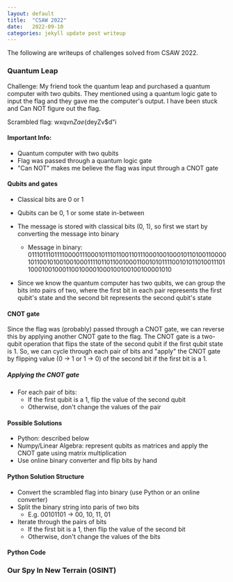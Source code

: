```yaml
---
layout: default
title:  "CSAW 2022"
date:   2022-09-10 
categories: jekyll update post writeup
---
```


The following are writeups of challenges solved from CSAW 2022.

### Quantum Leap
Challenge: My friend took the quantum leap and purchased a quantum computer with two qubits. They mentioned using a quantum logic gate to input the flag and they gave me the computer's output. I have been stuck and Can NOT figure out the flag.

Scrambled flag: wxqvn$Zae${deyZv$d"i

#### Important Info:
* Quantum computer with two qubits
* Flag was passed through a quantum logic gate
* "Can NOT" makes me believe the flag was input through a CNOT gate

#### Qubits and gates
* Classical bits are 0 or 1
* Qubits can be 0, 1 or some state in-between
* The message is stored with classical bits (0, 1), so first we start by converting the message into binary
    * Message in binary: 011101110111100001110001011101100110111000100100010110100110000101100101001001000111101101100100011001010111100101011010011101100010010001100100001000100100100100001010
  
* Since we know the quantum computer has two qubits, we can group the bits into pairs of two, where the first bit in each pair represents the first qubit's state and the second bit represents the second qubit's state

#### CNOT gate
Since the flag was (probably) passed through a CNOT gate, we can reverse this by applying another CNOT gate to the flag. The CNOT gate is a two-qubit operation that flips the state of the second qubit if the first qubit state is 1. So, we can cycle through each pair of bits and "apply" the CNOT gate by flipping value (0 -> 1 or 1 -> 0) of the second bit if the first bit is a 1.

##### Applying the CNOT gate
* For each pair of bits:
    * If the first qubit is a 1, flip the value of the second qubit
    * Otherwise, don't change the values of the pair

#### Possible Solutions
* Python: described below
* Numpy/Linear Algebra: represent qubits as matrices and apply the CNOT gate using matrix multiplication
* Use online binary converter and flip bits by hand

#### Python Solution Structure
* Convert the scrambled flag into binary (use Python or an online converter)
* Split the binary string into paris of two bits
    * E.g. 00101101 -> 00, 10, 11, 01
* Iterate through the pairs of bits
    * If the first bit is a 1, then flip the value of the second bit
    * Otherwise, don't change the values of the bits

#### Python Code

### Our Spy In New Terrain (OSINT)
